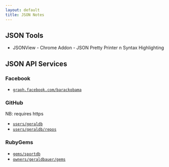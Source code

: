 ```yaml
---
layout: default
title: JSON Notes
---
```



## JSON Tools

- JSONView - Chrome Addon - JSON Pretty Printer n Syntax Highlighting

## JSON API Services

### Facebook

- [`graph.facebook.com/barackobama`](http://graph.facebook.com/barackobama)

### GitHub

NB: requires https

- [`users/geraldb`](https://api.github.com/users/geraldb)
- [`users/geraldb/repos`](https://api.github.com/users/geraldb/repos)

### RubyGems

- [`gems/sportdb`](http://rubygems.org/api/v1/gems/sportdb.json)
- [`owners/geraldbauer/gems`](http://rubygems.org/api/v1/owners/geraldbauer/gems.json)

